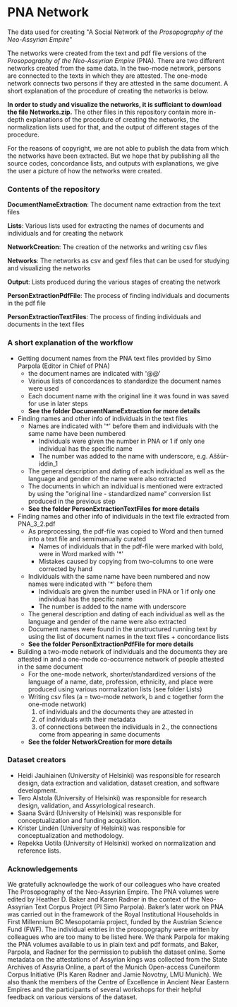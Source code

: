 # PNA Network
The data used for creating "A Social Network of the <i>Prosopography of the Neo-Assyrian Empire</i>"

The networks were created from the text and pdf file versions of the <i>Prosopography of the Neo-Assyrian Empire</i> (PNA). There are two different networks created from the same data. In the two-mode network, persons are connected to the texts in which they are attested. The one-mode network connects two persons if they are attested in the same document. A short explanation of the procedure of creating the networks is below.

<b>In order to study and visualize the networks, it is sufficiant to download the file Networks.zip.</b> The other files in this repository contain more in-depth explanations of the procedure of creating the networks, the normalization lists used for that, and the output of different stages of the procedure.

For the reasons of copyright, we are not able to publish the data from which the networks have been extracted. But we hope that by publishing all the source codes, concordance lists, and outputs with explanations, we give the user a picture of how the networks were created.

### Contents of the repository

<b>DocumentNameExtraction</b>: The document name extraction from the text files

<b>Lists</b>: Various lists used for extracting the names of documents and individuals and for creating the network

<b>NetworkCreation</b>: The creation of the networks and writing csv files

<b>Networks</b>: The networks as csv and gexf files that can be used for studying and visualizing the networks

<b>Output</b>: Lists produced during the various stages of creating the network

<b>PersonExtractionPdfFile</b>: The process of finding individuals and documents in the pdf file

<b>PersonExtractionTextFiles</b>: The process of finding individuals and documents in the text files

### A short explanation of the workflow
* Getting document names from the PNA text files provided by Simo Parpola (Editor in Chief of PNA)
	* the document names are indicated with '@@' 
  * Various lists of concordances to standardize the document names were used
  * Each document name with the original line it was found in was saved for use in later steps
  * <b>See the folder DocumentNameExtraction for more details</b>
* Finding names and other info of individuals in the text files
	* Names are indicated with '\*' before them and individuals with the same name have been numbered
		* Individuals were given the number in PNA or 1 if only one individual has the specific name
		* The number was added to the name with underscore, e.g. Aššūr-iddin_1
	* The general description and dating of each individual as well as the language and gender of the name were also extracted
  * The documents in which an individual is mentioned were extracted by using the "original line - standardized name" conversion list produced in the previous step
  * <b>See the folder PersonExtractionTextFiles for more details</b>
* Finding names and other info of individuals in the text file extracted from PNA_3_2.pdf
	* As preprocessing, the pdf-file was copied to Word and then turned into a text file and semimanually curated
		* Names of individuals that in the pdf-file were marked with bold, were in Word marked with '\*'
		* Mistakes caused by copying from two-columns to one were corrected by hand
	* Individuals with the same name have been numbered and now names were indicated with '\*' before them 
		* Individuals are given the number used in PNA or 1 if only one individual has the specific name
		* The number is added to the name with underscore
	* The general description and dating of each individual as well as the language and gender of the name were also extracted 
	* Document names were found in the unstructured running text by using the list of document names in the text files + concordance lists
	* <b>See the folder PersonExtractionPdfFile for more details</b>
* Building a two-mode network of individuals and the documents they are attested in and a one-mode co-occurrence network of people attested in the same document
	* For the one-mode network, shorter/standardized versions of the language of a name, date, profession, ethnicity, and place were produced using various normalization lists (see folder Lists)
	* Writing csv files (a = two-mode network, b and c together form the one-mode network)
		1. of individuals and the documents they are attested in
		2. of individuals with their metadata
		3. of connections between the individuals in 2., the connections come from appearing in same documents
	* <b>See the folder NetworkCreation for more details</b>

### Dataset creators
* Heidi Jauhiainen (University of Helsinki) was responsible for research design, data extraction and validation, dataset creation, and software development. 
* Tero Alstola (University of Helsinki) was responsible for research design, validation, and Assyriological research. 
* Saana Svärd (University of Helsinki) was responsible for conceptualization and funding acquisition. 
* Krister Lindén (University of Helsinki) was responsible for conceptualization and methodology. 
* Repekka Uotila (University of Helsinki) worked on normalization and reference lists.



### Acknowledgements

We gratefully acknowledge the work of our colleagues who have created The Prosopography of the Neo-Assyrian Empire. The PNA volumes were edited by Heather D. Baker and Karen Radner in the context of the Neo-Assyrian Text Corpus Project (PI Simo Parpola). Baker’s later work on PNA was carried out in the framework of the Royal Institutional Households in First Millennium BC Mesopotamia project, funded by the Austrian Science Fund (FWF). The individual entries in the prosopography were written by colleagues who are too many to be listed here. We thank Parpola for making the PNA volumes available to us in plain text and pdf formats, and Baker, Parpola, and Radner for the permission to publish the dataset online. Some metadata on the attestations of Assyrian kings was collected from the State Archives of Assyria Online, a part of the Munich Open-access Cuneiform Corpus Initiative (PIs Karen Radner and Jamie Novotny, LMU Munich). We also thank the members of the Centre of Excellence in Ancient Near Eastern Empires and the participants of several workshops for their helpful feedback on various versions of the dataset.
